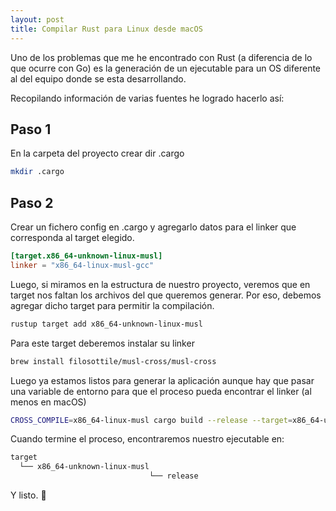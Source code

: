```yaml
---
layout: post
title: Compilar Rust para Linux desde macOS
---
```


Uno de los problemas que me he encontrado con Rust (a diferencia de lo que ocurre con Go) es la generación de un ejecutable para un OS diferente al del equipo donde se esta desarrollando.

Recopilando información de varias fuentes he logrado hacerlo así:

<!--end_excerpt-->
## Paso 1

En la carpeta del proyecto crear dir .cargo

```bash
mkdir .cargo
```

## Paso 2

Crear un fichero config en .cargo y agregarlo datos para el linker que corresponda al target elegido.

```toml
[target.x86_64-unknown-linux-musl]
linker = "x86_64-linux-musl-gcc"
```

Luego, si miramos en la estructura de nuestro proyecto, veremos que en target nos faltan los archivos del que queremos generar. Por eso, debemos agregar dicho target para permitir la compilación.

```bash
rustup target add x86_64-unknown-linux-musl
```

Para este target deberemos instalar su linker

```bash
brew install filosottile/musl-cross/musl-cross
```

Luego ya estamos listos para generar la aplicación aunque hay que pasar una variable de entorno para que el proceso pueda encontrar el linker (al menos en macOS)

```bash
CROSS_COMPILE=x86_64-linux-musl cargo build --release --target=x86_64-unknown-linux-musl
```

Cuando termine el proceso, encontraremos nuestro ejecutable en:

```bash
target
  └── x86_64-unknown-linux-musl
                               └── release
```


Y listo. 🙂